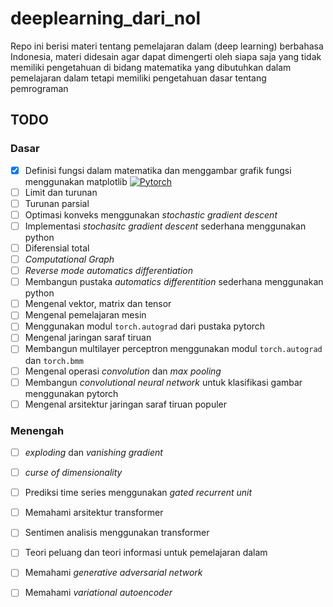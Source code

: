 # deeplearning_dari_nol
Repo ini berisi materi tentang pemelajaran dalam (deep learning) berbahasa Indonesia, materi didesain agar dapat dimengerti oleh siapa saja yang tidak memiliki pengetahuan di bidang matematika yang dibutuhkan dalam pemelajaran dalam tetapi memiliki pengetahuan dasar tentang pemrograman

## TODO
### Dasar
- [x] Definisi fungsi dalam matematika dan menggambar grafik fungsi menggunakan matplotlib [![Pytorch](https://colab.research.google.com/assets/colab-badge.svg)](https://colab.research.google.com/github/kikirizki/deeplearning_dari_nol/blob/main/fungsi_dalam_matematika.ipynb)
- [ ] Limit dan turunan
- [ ] Turunan parsial
- [ ] Optimasi konveks menggunakan *stochastic gradient descent*
- [ ] Implementasi *stochasitc gradient descent* sederhana menggunakan python
- [ ] Diferensial total
- [ ] *Computational Graph*
- [ ] *Reverse mode automatics differentiation*
- [ ] Membangun pustaka *automatics differentition* sederhana menggunakan python
- [ ] Mengenal vektor, matrix dan tensor
- [ ] Mengenal pemelajaran mesin
- [ ] Menggunakan modul ``torch.autograd`` dari pustaka pytorch 
- [ ] Mengenal jaringan saraf tiruan
- [ ] Membangun multilayer perceptron menggunakan modul ``torch.autograd`` dan ``torch.bmm``
- [ ] Mengenal operasi *convolution* dan *max pooling* 
- [ ] Membangun *convolutional neural network* untuk klasifikasi gambar menggunakan pytorch
- [ ] Mengenal arsitektur jaringan saraf tiruan populer
### Menengah
- [ ] *exploding* dan *vanishing gradient*
- [ ] *curse of dimensionality*
- [ ] Prediksi time series menggunakan *gated recurrent unit*
- [ ] Memahami arsitektur transformer
- [ ] Sentimen analisis menggunakan transformer
- [ ] Teori peluang dan teori informasi untuk pemelajaran dalam
- [ ] Memahami *generative adversarial network*
- [ ] Memahami *variational autoencoder*
  
